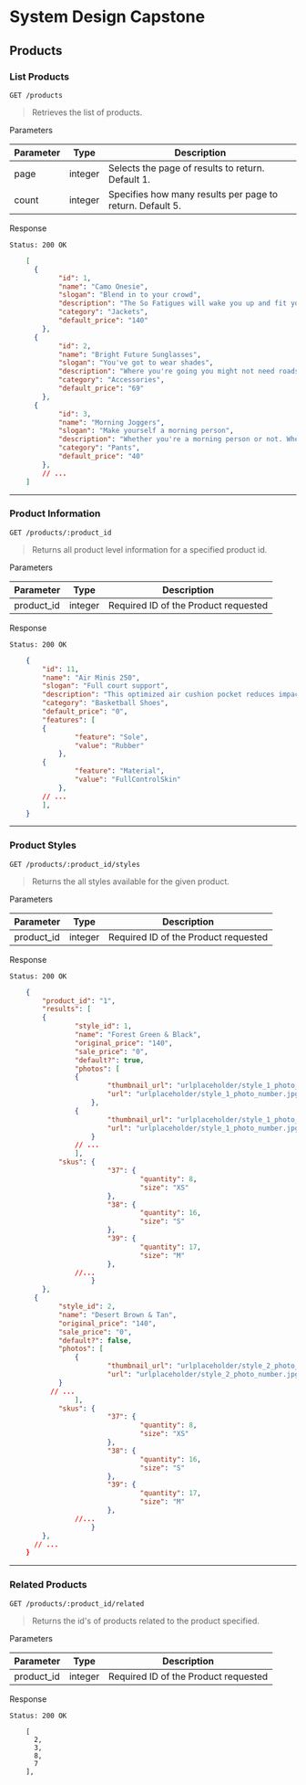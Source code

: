 System Design Capstone
====================

## Products

### List Products

`GET /products` 

> Retrieves the list of products.

Parameters

| Parameter | Type | Description |
|-----------|------|-------------|
|page|integer|Selects the page of results to return. Default 1.|
|count|integer|Specifies how many results per page to return. Default 5.|


Response

`Status: 200 OK`

```json
    [
      {
            "id": 1,
            "name": "Camo Onesie",
            "slogan": "Blend in to your crowd",
            "description": "The So Fatigues will wake you up and fit you in. This high energy camo will have you blending in to even the wildest surroundings.",
            "category": "Jackets",
            "default_price": "140"
        },
      {
            "id": 2,
            "name": "Bright Future Sunglasses",
            "slogan": "You've got to wear shades",
            "description": "Where you're going you might not need roads, but you definitely need some shades. Give those baby blues a rest and let the future shine bright on these timeless lenses.",
            "category": "Accessories",
            "default_price": "69"
        },
      {
            "id": 3,
            "name": "Morning Joggers",
            "slogan": "Make yourself a morning person",
            "description": "Whether you're a morning person or not. Whether you're gym bound or not. Everyone looks good in joggers.",
            "category": "Pants",
            "default_price": "40"
        },
        // ...
    ]
 ```   
---

### Product Information

`GET /products/:product_id`

> Returns all product level information for a specified product id.

Parameters

| Parameter | Type | Description |
|-----------|------|-------------|
|product\_id|integer|Required ID of the Product requested|



Response

`Status: 200 OK`

```json
    {
        "id": 11,
        "name": "Air Minis 250",
        "slogan": "Full court support",
        "description": "This optimized air cushion pocket reduces impact but keeps a perfect balance underfoot.",
        "category": "Basketball Shoes",
        "default_price": "0",
        "features": [
      	{
                "feature": "Sole",
                "value": "Rubber"
            },
      	{
                "feature": "Material",
                "value": "FullControlSkin"
            },
      	// ...
        ],
    }
```
---

### Product Styles

`GET /products/:product_id/styles`

> Returns the all styles available for the given product.

Parameters

| Parameter | Type | Description |
|-----------|------|-------------|
|product\_id|integer|Required ID of the Product requested|

Response

`Status: 200 OK`

```json
    {
        "product_id": "1",
        "results": [
      	{
                "style_id": 1,
                "name": "Forest Green & Black",
                "original_price": "140",
                "sale_price": "0",
                "default?": true,
                "photos": [
      			{
                        "thumbnail_url": "urlplaceholder/style_1_photo_number_thumbnail.jpg",
                        "url": "urlplaceholder/style_1_photo_number.jpg"
                    },
      			{
                        "thumbnail_url": "urlplaceholder/style_1_photo_number_thumbnail.jpg",
                        "url": "urlplaceholder/style_1_photo_number.jpg"
                    }
      			// ...
                ],
            "skus": {
                    	"37": {
                        		"quantity": 8,
                        		"size": "XS"
                    	},
                    	"38": {
                        		"quantity": 16,
                        		"size": "S"
                    	},
                    	"39": {
                        		"quantity": 17,
                        		"size": "M"
                    	},
                //...
                	}
        },
      {
            "style_id": 2,
            "name": "Desert Brown & Tan",
            "original_price": "140",
            "sale_price": "0",
            "default?": false,
            "photos": [
      			{
                        "thumbnail_url": "urlplaceholder/style_2_photo_number_thumbnail.jpg",
                        "url": "urlplaceholder/style_2_photo_number.jpg"
            }
          // ...
                ],
            "skus": {
                    	"37": {
                        		"quantity": 8,
                        		"size": "XS"
                    	},
                    	"38": {
                        		"quantity": 16,
                        		"size": "S"
                    	},
                    	"39": {
                        		"quantity": 17,
                        		"size": "M"
                    	},
                //...
                	}
        },
      // ...
    }
```
---

### Related Products

`GET /products/:product_id/related`

> Returns the id's of products related to the product specified.

Parameters

| Parameter | Type | Description |
|-----------|------|-------------|
|product\_id|integer|Required ID of the Product requested|

Response

`Status: 200 OK`
```
    [
      2,
      3,
      8,
      7
    ],
```